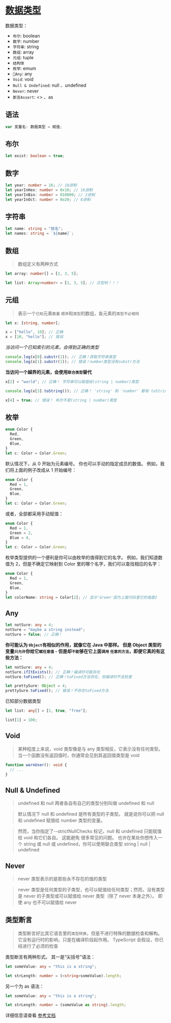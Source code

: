 # [数据类型](https://www.tslang.cn/docs/handbook/basic-types.html)

数据类型：

- `布尔`: boolean
- `数字`: number
- `字符串`: string
- `数组`: array
- `元组`: tuple
- `结构体`
- `枚举`: emum
- `Any`: any
- `Void`: void
- `Null & Undefined`: null 、undefined
- `Never`: never
- `断言Assert`: <> 、as

## 语法

```ts
var 变量名: 数据类型 = 赋值;
```

## 布尔

```ts
let exist: boolean = true;
```

## 数字

```ts
let year: number = 16; // 10进制
let yearInHex: number = 0x10; // 16进制
let yearInBin: number = 010000; // 2进制
let yearInOct: number = 0o20; // 8进制
```

## 字符串

```ts
let name: string = "姓名";
let names: string = `${name}`;
```

## 数组

> 数组定义有两种方式

```ts
let array: number[] = [1, 3, 5];

let list: Array<number> = [1, 3, 5]; // 泛型哟！！！
```

## 元组

> 表示一个`已知`元素`数量` `顺序`和`类型`的数组，各元素的`类型不必相同`

```ts
let x: [string, number];

x = ["hello", 10]; // 正确
x = [10, "hello"]; // 错误
```

_当访问一个已知索引的元素，会得到正确的类型_

```js
console.log(x[0].substr(1)); // 正确！获取字符串类型
console.log(x[1].substr(1)); // 错误！number类型没有substr方法
```

**当访问一个越界的元素，会使用`联合类型`替代**

```ts
x[2] = "world"; // 正确！ 字符串可以赋值给(string | number)类型

console.log(x[3].toString()); // 正确！ 'string' 和 'number' 都有 toString

x[4] = true; // 错误！ 布尔不是(string | number)类型
```

## 枚举

```ts
enum Color {
  Red,
  Green,
  Blue,
}
let c: Color = Color.Green;
```

默认情况下，从 0 开始为元素编号。 你也可以手动的指定成员的数值。 例如，我们将上面的例子改成从 1 开始编号：

```ts
enum Color {
  Red = 1,
  Green,
  Blue,
}
let c: Color = Color.Green;
```

或者，全部都采用手动赋值：

```ts
enum Color {
  Red = 1,
  Green = 2,
  Blue = 4,
}
let c: Color = Color.Green;
```

枚举类型提供的一个便利是你可以由枚举的值得到它的名字。 例如，我们知道数值为 2，但是不确定它映射到 Color 里的哪个名字，我们可以查找相应的名字：

```ts
enum Color {
  Red = 1,
  Green,
  Blue,
}
let colorName: string = Color[2]; // 显示'Green'因为上面代码里它的值是2
```

## Any

```ts
let notSure: any = 4;
notSure = "maybe a string instead";
notSure = false; // 正确！
```

**你可能认为 `Object`有相似的作用，就像它在 Java 中那样。 但是 Object 类型的变量`只允许`你给它`赋任意值` - 但是却`不能`够在它上面`调用` `任意的方法`，即便它真的有这些方法：**

```ts
let notSure: any = 4;
notSure.ifItExists(); // 正确！编译时可能存在
notSure.toFixed(); // 正确！toFixed方法存在，但编译时不会检查

let prettySure: Object = 4;
prettySure.toFixed(); // 错误！不存在toFixed方法
```

已知部分数据类型

```ts
let list: any[] = [1, true, "free"];

list[1] = 100;
```

## Void

> 某种程度上来说，void 类型像是与 any 类型相反，它表示没有任何类型。 当一个函数没有返回值时，你通常会见到其返回值类型是 void

```ts
function warnUser(): void {
  // ...
}
```

## Null & Undefined

> undefined 和 null 两者各自有自己的类型分别叫做 undefined 和 null

> 默认情况下 null 和 undefined 是所有类型的子类型。 就是说你可以把 null 和 undefined 赋值给 number 类型的变量。

> 然而，当你指定了--strictNullChecks 标记，null 和 undefined 只能赋值给 void 和它们各自。 这能避免 很多常见的问题。 也许在某处你想传入一个 string 或 null 或 undefined，你可以使用联合类型 string | null | undefined

## Never

> never 类型表示的是那些永不存在的值的类型

> never 类型是任何类型的子类型，也可以赋值给任何类型；然而，没有类型是 never 的子类型或可以赋值给 never 类型（除了 never 本身之外）。 即使 any 也不可以赋值给 never

## 类型断言

> 类型断言好比其它语言里的`类型转换`，但是不进行特殊的数据检查和解构。 它没有运行时的影响，只是在编译阶段起作用。 TypeScript 会假设，你已经进行了必须的检查

类型断言有两种形式。 其一是“尖括号”语法：

```ts
let someValue: any = "this is a string";

let strLength: number = (<string>someValue).length;
```

另一个为 as 语法：

```ts
let someValue: any = "this is a string";

let strLength: number = (someValue as string).length;
```

详细信息请查看 [参考文档](https://www.tslang.cn/docs/handbook/basic-types.html)
